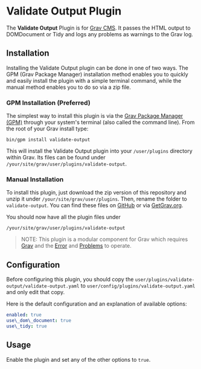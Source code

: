 # Validate Output Plugin

The **Validate Output** Plugin is for [Grav CMS](http://github.com/getgrav/grav). It passes the HTML output to DOMDocument or Tidy and logs any problems as warnings to the Grav log.

## Installation

Installing the Validate Output plugin can be done in one of two ways. The GPM (Grav Package Manager) installation method enables you to quickly and easily install the plugin with a simple terminal command, while the manual method enables you to do so via a zip file.

### GPM Installation (Preferred)

The simplest way to install this plugin is via the [Grav Package Manager (GPM)](http://learn.getgrav.org/advanced/grav-gpm) through your system's terminal (also called the command line).  From the root of your Grav install type:

    bin/gpm install validate-output

This will install the Validate Output plugin into your `/user/plugins` directory within Grav. Its files can be found under `/your/site/grav/user/plugins/validate-output`.

### Manual Installation

To install this plugin, just download the zip version of this repository and unzip it under `/your/site/grav/user/plugins`. Then, rename the folder to `validate-output`. You can find these files on [GitHub](https://github.com/tsnorri/grav-plugin-validate-output) or via [GetGrav.org](http://getgrav.org/downloads/plugins#extras).

You should now have all the plugin files under

    /your/site/grav/user/plugins/validate-output
	
> NOTE: This plugin is a modular component for Grav which requires [Grav](http://github.com/getgrav/grav) and the [Error](https://github.com/getgrav/grav-plugin-error) and [Problems](https://github.com/getgrav/grav-plugin-problems) to operate.

## Configuration

Before configuring this plugin, you should copy the `user/plugins/validate-output/validate-output.yaml` to `user/config/plugins/validate-output.yaml` and only edit that copy.

Here is the default configuration and an explanation of available options:

```yaml
enabled: true
use\_dom\_document: true
use\_tidy: true
```

## Usage

Enable the plugin and set any of the other options to `true`.
